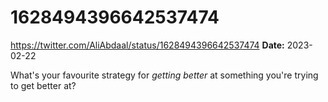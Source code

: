 # 1628494396642537474
https://twitter.com/AliAbdaal/status/1628494396642537474
**Date:** 2023-02-22

What's your favourite strategy for *getting better* at something you're trying to get better at?
